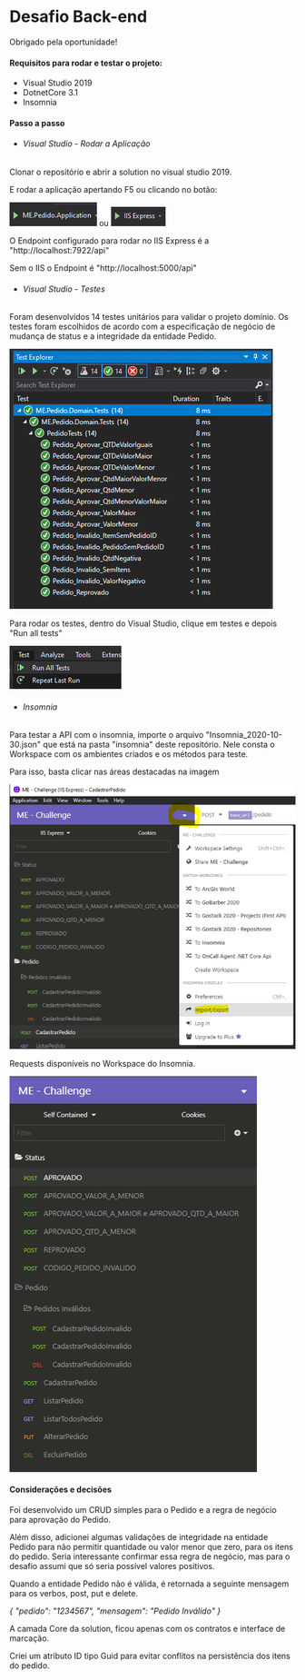 # Desafio Back-end

Obrigado pela oportunidade!



#### Requisitos para rodar e testar o projeto:

- Visual Studio 2019
- DotnetCore 3.1
- Insomnia



#### Passo a passo

- ###### Visual Studio - Rodar a Aplicação

Clonar o repositório e abrir a solution no visual studio 2019.

E rodar a aplicação apertando F5 ou clicando no botão:

![image-20201030181002830](png\image-20201030181002830.png) ou ![image-20201030181035033](png\image-20201030181035033.png)

O Endpoint configurado para rodar no IIS Express é a "http://localhost:7922/api"

Sem o IIS o Endpoint é "http://localhost:5000/api"



- ###### Visual Studio - Testes

Foram desenvolvidos 14 testes unitários para validar o projeto domínio. Os testes foram escolhidos de acordo com a especificação de negócio de mudança de status e a integridade da entidade Pedido.

![image-20201030175533948](png\image-20201030175533948.png)

Para rodar os testes, dentro do Visual Studio, clique em testes e depois "Run all tests"

![image-20201030182421594](png\image-20201030182421594.png)



- ###### Insomnia

Para testar a API com o insomnia, importe o arquivo "Insomnia_2020-10-30.json" que está na pasta "insomnia" deste repositório. Nele consta o Workspace com os ambientes criados e os métodos para teste.

Para isso, basta clicar nas áreas destacadas na imagem

![image-20201030182029497](png\image-20201030182029497.png)



Requests disponíveis no Workspace do Insomnia.

![image-20201030180050843](png\image-20201030180050843.png)





#### Considerações e decisões

Foi desenvolvido um CRUD simples para o Pedido e a regra de negócio para aprovação do Pedido.

Além disso, adicionei algumas validações de integridade na entidade Pedido para não permitir quantidade ou valor menor que zero, para os itens do pedido. Seria interessante confirmar essa regra de negócio, mas para o desafio assumi que só seria possível valores positivos.

Quando a entidade Pedido não é válida, é retornada a seguinte mensagem para os verbos, post, put e delete.

*{*
  *"pedido": "1234567",*
  *"mensagem": "Pedido Inválido"*
*}*

A camada Core da solution, ficou apenas com os contratos e interface de marcação.

Criei um atributo ID tipo Guid para evitar conflitos na persistência dos itens do pedido.

##### 



